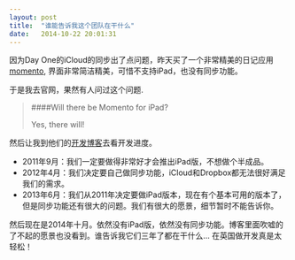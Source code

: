 ```yaml
---
layout: post
title:  "谁能告诉我这个团队在干什么"
date:   2014-10-22 20:01:31
---
```

因为Day One的iCloud的同步出了点问题，昨天买了一个非常精美的日记应用[momento](http://momentoapp.com), 界面非常简洁精美，可惜不支持iPad，也没有同步功能。

于是我去官网，果然有人问过这个问题.
>####Will there be Momento for iPad?
>
>Yes, there will!

然后让我到他们的[开发博客](http://momentoapp.com/blog/category/development-update/)去看开发进度。

- 2011年9月：我们一定要做得非常好才会推出iPad版，不想做个半成品。
- 2012年4月：我们决定要自己做同步功能，iCloud和Dropbox都无法很好满足我们的需求。
- 2013年6月：我们从2011年决定要做iPad版本，现在有个基本可用的版本了，但是同步功能还有很大的问题。我们有很大的愿景，细节暂时不能告诉你。

然后现在是2014年十月。依然没有iPad版，依然没有同步功能。博客里面吹嘘的了不起的愿景也没看到。谁告诉我它们三年了都在干什么... 在英国做开发真是太轻松！
